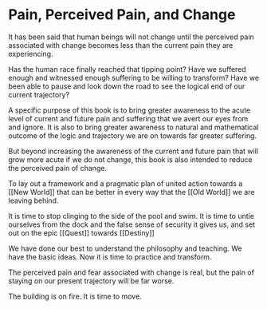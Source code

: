 # Pain, Perceived Pain, and Change

It has been said that human beings will not change until the perceived pain associated with change becomes less than the current pain they are experiencing.

Has the human race finally reached that tipping point? Have we suffered enough and witnessed enough suffering to be willing to transform? Have we been able to pause and look down the road to see the logical end of our current trajectory?

A specific purpose of this book is to bring greater awareness to the acute level of current and future pain and suffering that we avert our eyes from and ignore. It is also to bring greater awareness to natural and mathematical outcome of the logic and trajectory we are on towards far greater suffering.

But beyond increasing the awareness of the current and future pain that will grow more acute if we do not change, this book is also intended to reduce the perceived pain of change.

To lay out a framework and a pragmatic plan of united action towards a [[New World]] that can be better in every way that the [[Old World]] we are leaving behind.

It is time to stop clinging to the side of the pool and swim. It is time to untie ourselves from the dock and the false sense of security it gives us, and set out on the epic [[Quest]] towards [[Destiny]]

We have done our best to understand the philosophy and teaching. We have the basic ideas. Now it is time to practice and transform.

The perceived pain and fear associated with change is real, but the pain of staying on our present trajectory will be far worse.

The building is on fire. It is time to move.